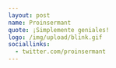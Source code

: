 ```yaml
---
layout: post
name: Proinsermant
quote: ¡Simplemente geniales!
logo: /img/upload/blink.gif
sociallinks:
  - twitter.com/proinsermant
---
```


